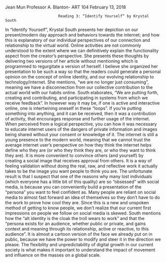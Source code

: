 Jean Mun
Professor A. Blanton- ART 104
February 13, 2018

 			                Reading 3: “Identify Yourself” by Krystal South	
        
In “Identify Yourself”, Krystal South presents her depiction on our present/modern day
approach and behaviors towards the internet; and how this is explanatory of our individual 
perspectives of our connection and relationship to the virtual world. Online activities are 
not commonly understood to the extent where we can definitively explain the functionality 
aspect from the creator’s perspective. She presents these thoughts by delivering two versions
of her article without mentioning which is programmed to regurgitate a version of herself. I 
believe she organized her presentation to be such a way so that the readers could generate a 
personal opinion on the concept of online identity, and our evolving relationship to 
technology/internet. She mentions, “we are no longer just consuming”, meaning we have a 
disconnection from our collective contribution to the actual world with our habits online.
South elaborates, “We are putting forth, creating and contributing, and participating in 
systems from which we receive feedback”. In however way it may be, if one is active and 
interactive online, one is intertwining oneself in these “loops”. If you’re putting something
into anything, and it can be received, then it was a contribution of activity, that encourages
response and further usage of the internet. When perceived from a logical perspective, you can 
how it was necessary to educate internet users of the dangers of private information and images
being shared without your consent or knowledge of it. The internet is still a young presence to 
the modern world, meaning that we cannot trust the average internet user’s perspective on how 
they think the internet helps define who they are (or who they think they are, or who they want
to think they are). It is more convenient to convince others (and yourself) by creating a social
image that receives approval from others. It is a way of feeling validation without doing the real,
raw, and reflective work it actually takes to be the image you want people to think you are. The 
unfortunate result is that I suspect that one of the reasons why many lost individuals (which
everyone has a little bit of this quality) are so “obsessed” with social media, is because you 
can conveniently build a presentation of the “persona” you want to feel confident as. Many people 
are reliant on social media to almost fast forward an idea of themselves so they don’t have to do 
the work to prove how cool they are. Since this is a new and unspoken method of getting to know 
people, we don’t realize that our current first impressions on people we follow on social media is
skewed. South mentions how the “alt identity is the cloak the troll wears to work” and that the
“persona exists for an audience, whether public or private, and gains context and meaning through
its relationship, active or reactive, to this audience”. It is almost a cartoon version of the face
we already put on in public, because we have the power to modify and steer it in the direction we 
please. The flexibility and unpredictability of digital growth in our current society is what makes
it important to understand the impact of movement and influence on the masses on a global scale.


